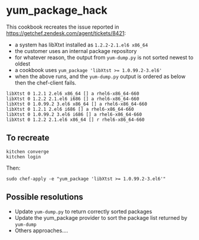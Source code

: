 # yum_package_hack

This cookbook recreates the issue reported in https://getchef.zendesk.com/agent/tickets/8421:
- a system has libXtxt installed as `1.2.2-2.1.el6 x86_64`
- the customer uses an internal package repository
- for whatever reason, the output from `yum-dump.py` is not sorted newest to oldest
- a cookbook uses `yum_package 'libXtst >= 1.0.99.2-3.el6'`
- when the above runs, and the `yum-dump.py` output is ordered as below then the chef-client fails.

```
libXtst 0 1.2.1 2.el6 x86_64 [] a rhel6-x86_64-660
libXtst 0 1.2.2 2.1.el6 i686 [] a rhel6-x86_64-660
libXtst 0 1.0.99.2 3.el6 x86_64 [] a rhel6-x86_64-660
libXtst 0 1.2.1 2.el6 i686 [] a rhel6-x86_64-660
libXtst 0 1.0.99.2 3.el6 i686 [] a rhel6-x86_64-660
libXtst 0 1.2.2 2.1.el6 x86_64 [] r rhel6-x86_64-660
```

## To recreate

```
kitchen converge
kitchen login
```

Then:

```
sudo chef-apply -e "yum_package 'libXtst >= 1.0.99.2-3.el6'"
```

## Possible resolutions

- Update `yum-dump.py` to return correctly sorted packages
- Update the yum_package provider to sort the package list returned by `yum-dump`
- Others approaches....
